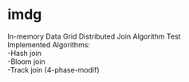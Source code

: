 # imdg
In-memory Data Grid Distributed Join Algorithm Test<br />
Implemented Algorithms:<br />
  -Hash join<br />
  -Bloom join<br />
  -Track join (4-phase-modif)
